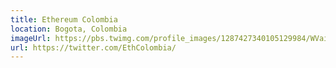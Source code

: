 ```yaml
---
title: Ethereum Colombia
location: Bogota, Colombia
imageUrl: https://pbs.twimg.com/profile_images/1287427340105129984/WVaiG5vd_400x400.jpg
url: https://twitter.com/EthColombia/
---
```

